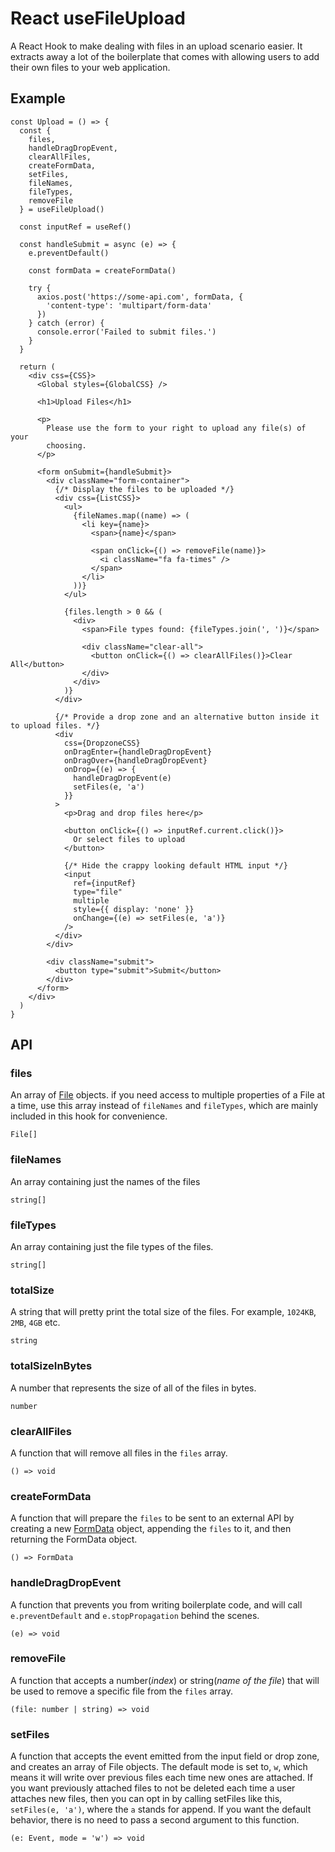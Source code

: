 # React useFileUpload

A React Hook to make dealing with files in an upload scenario easier. It extracts away a lot of the boilerplate that comes with allowing users to add their own files to your web application.

## Example

```
const Upload = () => {
  const {
    files,
    handleDragDropEvent,
    clearAllFiles,
    createFormData,
    setFiles,
    fileNames,
    fileTypes,
    removeFile
  } = useFileUpload()

  const inputRef = useRef()

  const handleSubmit = async (e) => {
    e.preventDefault()

    const formData = createFormData()

    try {
      axios.post('https://some-api.com', formData, {
        'content-type': 'multipart/form-data'
      })
    } catch (error) {
      console.error('Failed to submit files.')
    }
  }

  return (
    <div css={CSS}>
      <Global styles={GlobalCSS} />

      <h1>Upload Files</h1>

      <p>
        Please use the form to your right to upload any file(s) of your
        choosing.
      </p>

      <form onSubmit={handleSubmit}>
        <div className="form-container">
          {/* Display the files to be uploaded */}
          <div css={ListCSS}>
            <ul>
              {fileNames.map((name) => (
                <li key={name}>
                  <span>{name}</span>

                  <span onClick={() => removeFile(name)}>
                    <i className="fa fa-times" />
                  </span>
                </li>
              ))}
            </ul>

            {files.length > 0 && (
              <div>
                <span>File types found: {fileTypes.join(', ')}</span>

                <div className="clear-all">
                  <button onClick={() => clearAllFiles()}>Clear All</button>
                </div>
              </div>
            )}
          </div>

          {/* Provide a drop zone and an alternative button inside it to upload files. */}
          <div
            css={DropzoneCSS}
            onDragEnter={handleDragDropEvent}
            onDragOver={handleDragDropEvent}
            onDrop={(e) => {
              handleDragDropEvent(e)
              setFiles(e, 'a')
            }}
          >
            <p>Drag and drop files here</p>

            <button onClick={() => inputRef.current.click()}>
              Or select files to upload
            </button>

            {/* Hide the crappy looking default HTML input */}
            <input
              ref={inputRef}
              type="file"
              multiple
              style={{ display: 'none' }}
              onChange={(e) => setFiles(e, 'a')}
            />
          </div>
        </div>

        <div className="submit">
          <button type="submit">Submit</button>
        </div>
      </form>
    </div>
  )
}
```

## API

### files

An array of [File](https://developer.mozilla.org/en-US/docs/Web/API/File) objects. if you need access to multiple properties of a File at a time, use this array instead of `fileNames` and `fileTypes`, which are mainly included in this hook for convenience.

```
File[]
```

### fileNames

An array containing just the names of the files

```
string[]
```

### fileTypes

An array containing just the file types of the files.

```
string[]
```

### totalSize

A string that will pretty print the total size of the files. For example, `1024KB`, `2MB`, `4GB` etc.

```
string
```

### totalSizeInBytes

A number that represents the size of all of the files in bytes.

```
number
```

### clearAllFiles

A function that will remove all files in the `files` array.

```
() => void
```

### createFormData

A function that will prepare the `files` to be sent to an external API by creating a new [FormData](https://developer.mozilla.org/en-US/docs/Web/API/FormData) object, appending the `files` to it, and then returning the FormData object.

```
() => FormData
```

### handleDragDropEvent

A function that prevents you from writing boilerplate code, and will call `e.preventDefault` and `e.stopPropagation` behind the scenes.

```
(e) => void
```

### removeFile

A function that accepts a number(_index_) or string(_name of the file_) that will be used to remove a specific file from the `files` array.

```
(file: number | string) => void
```

### setFiles

A function that accepts the event emitted from the input field or drop zone, and creates an array of File objects. The default mode is set to, `w`, which means it will write over previous files each time new ones are attached. If you want previously attached files to not be deleted each time a user attaches new files, then you can opt in by calling setFiles like this, `setFiles(e, 'a')`, where the `a` stands for append. If you want the default behavior, there is no need to pass a second argument to this function.

```
(e: Event, mode = 'w') => void
```
